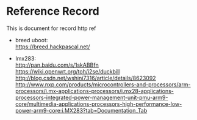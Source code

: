 # Reference Record  
  This is document for record http ref  


* breed uboot:  
	https://breed.hackpascal.net/  
	
* Imx283:  
	http://pan.baidu.com/s/1skABBfn  
	https://wiki.openwrt.org/toh/i2se/duckbill  
	http://blog.csdn.net/wshini7316/article/details/8623092  
	http://www.nxp.com/products/microcontrollers-and-processors/arm-processors/i.mx-applications-processors/i.mx28-applications-processors-integrated-power-management-unit-pmu-arm9-core/multimedia-applications-processors-high-performance-low-power-arm9-core:i.MX283?tab=Documentation_Tab



